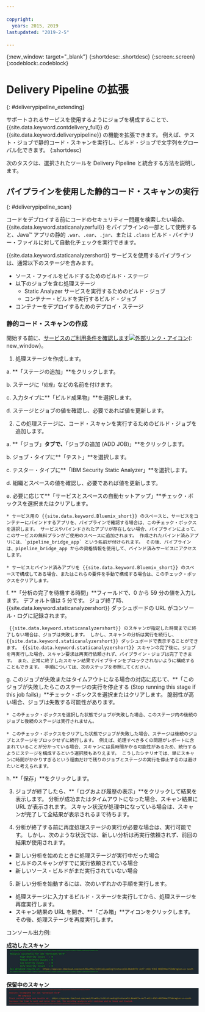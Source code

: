 ```yaml
---

copyright:
  years: 2015, 2019
lastupdated: "2019-2-5"

---
```


<!-- Copyright info at top of file: REQUIRED
    The copyright info is YAML content that must occur at the top of the MD file, before attributes are listed.
    It must be surrounded by 3 dashes.
    The value "years" can contain just one year or a two years separated by a comma. (years: 2014, 2016)
    Indentation as per the previous template must be preserved.
-->

{:new_window: target="_blank"}
{:shortdesc: .shortdesc}
{:screen:.screen}
{:codeblock:.codeblock}

# Delivery Pipeline の拡張
{: #deliverypipeline_extending}

サポートされるサービスを使用するようにジョブを構成することで、{{site.data.keyword.contdelivery_full}} の {{site.data.keyword.deliverypipeline}} の機能を拡張できます。 例えば、テスト・ジョブで静的コード・スキャンを実行し、ビルド・ジョブで文字列をグローバル化できます。
{:shortdesc}

<!-- Include a sentence to briefly introduce the steps/subtopics. Example: -->

次のタスクは、選択されたツールを Delivery Pipeline と統合する方法を説明します。

## パイプラインを使用した静的コード・スキャンの実行

{: #deliverypipeline_scan}

コードをデプロイする前にコードのセキュリティー問題を検索したい場合、 {{site.data.keyword.staticanalyzerfull}} をパイプラインの一部として使用すると、Java™ アプリの静的 `.war`、`.ear`、`.jar`、または `.class` ビルド・バイナリー・ファイルに対して自動化チェックを実行できます。

{{site.data.keyword.staticanalyzershort}} サービスを使用するパイプラインは、通常以下のステージを含みます。

+ ソース・ファイルをビルドするためのビルド・ステージ
+ 以下のジョブを含む処理ステージ
  + Static Analyzer サービスを実行するためのビルド・ジョブ
  + コンテナー・ビルドを実行するビルド・ジョブ
+ コンテナーをデプロイするためのデプロイ・ステージ


### 静的コード・スキャンの作成

開始する前に、[サービスのご利用条件を確認します![外部リンク・アイコン](../../icons/launch-glyph.svg "外部リンク・アイコン")](http://www.ibm.com/software/sla/sladb.nsf/sla/bm-6814-01){: new_window}。

<!-- Use ordered list markup for the step section. Include code examples as needed. -->

1. 処理ステージを作成します。

  a. **「ステージの追加」**をクリックします。

  b. ステージに`「処理」`などの名前を付けます。

  c. 入力タイプに**「ビルド成果物」**を選択します。

  d. ステージとジョブの値を確認し、必要であれば値を更新します。

2. この処理ステージに、コード・スキャンを実行するためのビルド・ジョブを追加します。

  a. **「ジョブ」**タブで、**「ジョブの追加 (ADD JOB)」**をクリックします。

  b. ジョブ・タイプに**「テスト」**を選択します。

  c. テスター・タイプに**「IBM Security Static Analyzer」**を選択します。

  d. 組織とスペースの値を確認し、必要であれば値を更新します。

  e. 必要に応じて**「サービスとスペースの自動セットアップ」**チェック・ボックスを選択またはクリアします。

    * サービス用の {{site.data.keyword.Bluemix_short}} のスペースと、サービスをコンテナーにバインドするアプリを、パイプラインで確認する場合は、このチェック・ボックスを選択します。 サービスやバインドされたアプリが存在しない場合、パイプラインによって、このサービスの無料プランがご使用のスペースに追加されます。 作成されたバインド済みアプリには、`pipeline_bridge_app` という名前が付けられます。 その後、パイプラインは、pipeline_bridge_app からの資格情報を使用して、バインド済みサービスにアクセスします。

    * サービスとバインド済みアプリを {{site.data.keyword.Bluemix_short}} のスペースで構成してある場合、またはこれらの要件を手動で構成する場合は、このチェック・ボックスをクリアします。

  f. **「分析の完了を待機する時間」**フィールドで、0 から 59 分の値を入力します。 デフォルト値は 5 分です。 ジョブ終了時、{{site.data.keyword.staticanalyzershort}} ダッシュボードの URL がコンソール・ログに記録されます。

     {{site.data.keyword.staticanalyzershort}} のスキャンが指定した時間までに終了しない場合は、ジョブは失敗します。 しかし、スキャンの分析は実行を続行し、{{site.data.keyword.staticanalyzershort}} ダッシュボードで表示することができます。 {{site.data.keyword.staticanalyzershort}} スキャンの完了後に、ジョブを再実行した場合、スキャン要求は再実行依頼されず、パイプライン・ジョブは完了できます。 また、正常に終了したスキャン結果でパイプラインをブロックされないように構成することもできます。 手順については、次のステップを参照してください。

  g. このジョブが失敗またはタイムアウトになる場合の対応に応じて、**「このジョブが失敗したらこのステージの実行を停止する (Stop running this stage if this job fails)」**チェック・ボックスを選択またはクリアします。 脆弱性が高い場合、ジョブは失敗する可能性があります。

    * このチェック・ボックスを選択した状態でジョブが失敗した場合、このステージ内の後続のジョブと後続のステージは実行されません。

    * このチェック・ボックスをクリアした状態でジョブが失敗した場合、ステージは後続のジョブとステージをブロックせずに続行します。 例えば、処理すべき多くの問題がレポートに含まれていることが分かっている場合、スキャンには長時間かかる可能性があるため、続行するようにステージを構成するという選択肢もありえます。 こうしたシナリオでは、単にスキャンに時間がかかりすぎるという理由だけで残りのジョブとステージの実行を停止するのは避けたいと考えられます。

  h. **「保存」**をクリックします。

3. ジョブが終了したら、**「ログおよび履歴の表示」**をクリックして結果を表示します。 分析が成功またはタイムアウトになった場合、スキャン結果に URL が表示されます。 スキャン状況が処理中になっている場合は、スキャンが完了して全結果が表示されるまで待ちます。

4. 分析が終了する前に再度処理ステージの実行が必要な場合は、実行可能です。 しかし、次のような状況では、新しい分析は再実行依頼されず、前回の結果が使用されます。
  * 新しい分析を始めたときに処理ステージが実行中だった場合
  * ビルドのスキャンがすでに実行依頼されている場合
  * 新しいソース・ビルドがまだ実行されていない場合

5. 新しい分析を始動するには、次のいずれかの手順を実行します。
  * 処理ステージに入力するビルド・ステージを実行してから、処理ステージを再度実行します。
  * スキャン結果の URL を開き、**「ごみ箱」**アイコンをクリックします。 その後、処理ステージを再度実行します。

コンソール出力例:

**成功したスキャン**
![成功したスキャンの例](images/analyzer_success.png)

**保留中のスキャン**
![保留中のスキャンの例](images/analyzer_pending.png)

<!--

## Globalizing strings by using the pipeline
{: #deliverypipeline_globalize}

You can translate strings automatically into other languages when you use the IBM Globalization Pipeline service with your pipeline. IBM Globalization Pipeline uses machine translation to translate your source files as part of the pipeline's build and deployment process.

You can also update the machine-translated strings within the globalization project. A translator or native speaker of the language can then review the machine-translated strings to ensure that they are of a high quality.

To see an example of a typical pipeline that uses the Globalization Pipeline service, watch this video:

<iframe width="640" height="360" src="https://www.youtube.com/embed/UToj7FIomCg?feature=player_embedded" frameborder="0" allowfullscreen></iframe>

### Creating a globalization stage and job
Before you begin:

1. All English-translatable strings should be included in one or more `filename_en.properties` or `filename_en.json` files that all use the same name. For example: `messages_en.properties`.

2. If your messages are in `.json` files, remove the depth from the structure by removing any subkeys. To remove the subkeys, change instances of `{key: {subkey: value, subkey:value}}` to `{key:value, key:value}`.

To create the globalization stage and job:

1. Create a globalization stage.

  a. Click **ADD STAGE**.

  b. Name the stage; for example, `Globalization`.

  c. For the input type, select **SCM repository**.

2. In the globalization stage, add a job to translate the source files.

  a. On the **JOBS** tab, click **ADD JOB**.

  b. For the job type, select **Build**.

  c. For the builder type, select **IBM Globalization Pipeline**.

  d. For the organization and space, verify the values and update them if needed.

  e. In the **Source file name** field, type the name and extension of the `.properties` or `.json` input file. If you have files in different subdirectories, but they all have the same name, you need to type the file name once only. For example, if you have a `messages_en.properties` file in three directories, type `messages_en.properties` for the source file name, and all files with that name will be translated.

  f. Determine whether to select the **Set up service and space for me** check box.

    * If you want the pipeline to check your {{site.data.keyword.Bluemix_notm}} space for the service and an app that binds the service to the container, select this check box. If the service or bound app does not exist, the pipeline adds the free plan of the service to your space for you. The bound app that is created is named `pipeline_bridge_app`. Then, the pipeline uses the credentials from pipeline_bridge_app to access the bound services.

    * If you configured the service and bound app in your {{site.data.keyword.Bluemix_notm}} space already or if you want to [configure these requirements manually](/docs/containers/container_integrations.html#container_binding_pipeline), leave this check box cleared.

  g. For the Globalization bundle prefix, enter a prefix for the bundle name, which is structured in this format: `<globalization_bundle_prefix>.path.to.source.file`. The pipeline job creates this Globalization bundle for you in the Globalization Pipeline service.


    **Tip:** Use the DevOps Services project name in the prefix so that the project can be identified easily in the Globalization Pipeline service.


  h. Click **SAVE**.

3. Create another stage to package your app. For the input of the job in this stage, use the IBM Globalization Pipeline job from the previous stage. Do not use the source as the input. The Globalization Pipeline job augments the source files with the machine-translated strings.

4. To ensure that the machine-translated content is included in the packaged app, create another stage to package the app in. For the input to that stage, include the Globalization Pipeline job.

The machine translated files are placed in the same directory as the source `.properties` or `.json` file. To view the files, click **Job > Artifacts**.

After the stage is completed, you can review the translated files from the console output. You can also direct translators to the files so that they can review the machine-translation output and provide revisions to improve quality. The revisions are stored in a Cloudant™ database and take precedence over any future machine translations of the same strings.

For more information about using the Globalization Pipeline service from the {{site.data.keyword.Bluemix_notm}} Dashboard, [see the Globalization Pipeline service documentation](https://www.ng.bluemix.net/docs/services/GlobalizationPipeline/index.html).

-->
<!--

## Creating Slack notifications for builds in the pipeline
{: #deliverypipeline_slack}

You can send notifications about {{site.data.keyword.containerlong}}, {{site.data.keyword.staticanalyzershort}}, and {{site.data.keyword.globalizationfull}} build results from your Delivery Pipeline to your Slack channels.

Before you begin, create or copy a Slack WebHook URL:

1. Open the Slack Integration page for your team: `https://_project_name_.slack.com/services`
2. In the list of integrations, locate **Incoming WebHooks** and click **Add**.
3. Select a channel and click **Add Incoming WebHooks Integration**.
4. Add a **WebHook URL** or copy an existing one.

For more information, see [Incoming WebHooks in the Slack documentation ![External link icon](../../icons/launch-glyph.svg "External link icon")](https://api.slack.com/incoming-webhooks){: new_window}.

To create Slack notifications:

1. In the pipeline, open the configuration for a stage.
2. In the **ENVIRONMENT PROPERTIES** tab, click **ADD PROPERTY**.
3. Select **Text property**.
4. Enter the name and a value for the environment property. Repeat to create multiple environment properties.

  _Table 1. Environment properties for configuring Slack notifications_

  <table>
  <tr>
  <th>Name</th>
  <th>Value</th>
  <th>Description</th>
  <tr/>
  <tr>
    <td><code>SLACK_WEBHOOK_PATH</code></td>
    <td>A URL</td>
    <td>Required. The WebHook URL that is saved in the settings for your Slack Project.</td>
  </tr>
  <tr>
    <td><code>SLACK_COLOR</code></td>
    <td>You can enter one of the following values:
      <ul><li><code>good</code></li>
      <li><code>warning</code></li>
      <li><code>danger</code></li>
      <li>Any hexadecimal color, such as #439FEO</li></ul></td>
    <td>Optional. The color of the border that is displayed along the side of the message in Slack. The default colors are green for good messages, red for bad messages, and gray for informational messages.</td>
  </tr>
  <tr>
    <td><code>NOTIFY_FILTER</code></td>
    <td>To receive only a subset of the message types, enter one of the following values:
      <ul>
      <li><code>good</code>: Get unknown, good and info messages only. Bad messages are not sent.</li>
      <li><code>bad</code>: Get all messages.</li>
      <li><code>info</code>: Get info messages only. Good, bad, and unknown messages are not sent.</li>
      <li><code>unknown</code>: Get all messages.</li></ul>
      Example: If you set <code>NOTIFY_FILTER = bad</code>, error notifications are only displayed in the Slack Channel.</td>
    <td>Optional. Decide which type of messages to send notifications for. By default, good and bad messages are sent, but not informational messages.
      <ul><li><code>good</code>: Successful build results.</li>
      <li><code>bad</code>: Unsuccessful build results.</li>
      <li><code>info</code>: Informational messages about the build process.</li>
      <li><code>unknown</code>: Unknown messages are not assigned a type.</li></ul></td>
   </table>

5. Click **Save**.

6. Repeat these steps to send Slack notifications for other stages that include IBM Container Service, IBM Security Analyzer, and IBM Globalization jobs.

The build notification that is displayed in Slack includes a link to the project and sometimes to the project's dashboard. For a Slack user to open these links, the user must be registered with {{site.data.keyword.Bluemix_notm}} and be a member of the organization that the pipeline is configured in.

## Creating HipChat notifications for builds in the pipeline
{: #deliverypipeline_hipchat}

You can send notifications about IBM Container Service, IBM Security Static Analyzer, and IBM Globalization build results from your Delivery Pipeline to your HipChat rooms.

Before you begin, create or copy and existing HipChat token:

1. Go to your HipChat Account page for your team: `https://_project_name_.hipchat.com/account/api`
2. Create a new token, or use an existing one.

To create HipChat notifications:

1. In the pipeline, open the configuration for a stage.
2. In the **ENVIRONMENT PROPERTIES** tab, click **ADD PROPERTY**.
3. Select **Text Property**.
4. Enter the name and a value for the environment property. Repeat to create multiple environment properties.

  _Table 2. Environment Properties for configuring HipChat notifications_

  <table>
  <tr>
  <th>Name</th>
  <th>Value</th>
  <th>Description</th>
  </tr>
  <tr>
    <td><code>HIP_CHAT_TOKEN</code></td>
    <td>Alphanumeric String</td>
    <td>Required. See "Before you begin" for instructions on creating or copying an existing HipChat token.</td>
  </tr>
  <tr>
    <td><code>HIP_CHAT_ROOM_NAME</code></td>
    <td>Room name</td>
    <td>Required.</td>
  </tr>
  <tr>
    <td><code>HIP_CHAT_COLOR</code></td>
    <td>Enter one of the following values:
      <ul><li><code>yellow</code></li>
      <li><code>red</code></li>
      <li><code>green</code></li>
      <li><code>purple</code></li>
      <li><code>gray</code></li>
      <li><code>random</code></li></ul>
    </td>
    <td>Optional: Specify the background color and the border color of HipChat notifications. If you set <code>HIP_CHAT_COLOR</code>, you do not need to specify the color when you call the script.
     <p><code>-l notification_level</code></p> </td>
  </tr>
  <tr>
    <td><code>NOTIFICATION_COLOR</code></td>
    <td>Enter one of the following values:
      <ul><li><code>good</code></li>
      <li><code>danger</code></li>
      <li><code>info</code></li></ul>
    This variable applies to both HipChat and Clack notification colors. If you specify <code>NOTIFICATION_COLOR</code>, you do not need to specify <code>HIP_CHAT_COLOR</code> or <code>SLACK_COLOR</code>.</td>
    <td>Optional: Specify the background color and the border color of both HipChat and Slack notifications. If you set <code>NOTIFICATION_COLOR</code>, you do not need to specify the color when you call the script.
     <p><code>-l notification_level</code></p> </td>
  </tr>
  <tr>
    <td><code>NOTIFICATION_LEVEL</code></td>
    <td>Enter one of the following values:
      <ul><li><code>good</code></li>
      <li><code>info</code></li>
      <li><code>bad</code></li></ul></td>
    <td>Optional: Specify the notification level. See <code>NOTIFICATION_FILTER</code> for more detail on what triggers the notification.</td>
  </tr>
  <tr>
    <td><code>NOTIFICATION_FILTER</code></td>
    <td>Enter one of the following values:
      <ul><li><code>good</code></li>
      <li><code>info</code></li>
      <li><code>bad</code></li></ul>
    <td>Optional: Specify the notification filter level. Notifications are sent when the following parameters are met:
      <ul><li><code>NOTIFICATION_FILTER = good</code> and <code>NOTIFICATION_LEVEL = bad</code>, <code>good</code>, or <code>unknown</code></li>
      <li><code>NOTIFICATION_FILTER = info</code> and <code>NOTIFICATION_LEVEL = bad</code>, <code>good</code>, <code>info</code>, or <code>unknown</code></li>
      <li><code>NOTIFICATION_FILTER = bad</code> and <code>NOTIFICATION_LEVEL = bad</code> or <code>unknown</code></li>
      <li><code>NOTIFICATION_FILTER = unknown</code> and <code>NOTIFICATION_LEVEL = bad</code>, <code>good</code>, or <code>unknown</code></li></ul></td>
    </tr>
  </table>

5. Click **Save**.

6. Repeat these steps to send HipChat notifications for other stages that include IBM Container Service, IBM Security Static Analyzer, and IBM Globalization jobs.

-->
